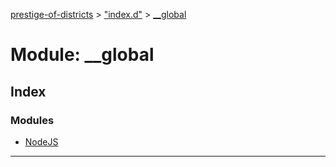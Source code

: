 [prestige-of-districts](../README.md) > ["index.d"](../modules/_index_d_.md) > [__global](../modules/_index_d_.__global.md)

# Module: __global

## Index

### Modules

* [NodeJS](_index_d_.__global.nodejs.md)

---

